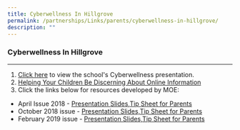 ```yaml
---
title: Cyberwellness In Hillgrove
permalink: /partnerships/Links/parents/cyberwellness-in-hillgrove/
description: ""
---
```

### **Cyberwellness In Hillgrove**
---------------------------------------------------------------------

1.  [Click here](https://drive.google.com/file/d/0B_M5kbKUVTeFMk5CVDRKTGhRTDQ/view) to view the school's Cyberwellness presentation.
2.  [Helping Your Children Be Discerning About Online Information](https://drive.google.com/file/d/1RxmeOwFTwrSvSz0IZSznkhypla_h3pp2/view?usp=sharing)
3.  Click the links below for resources developed by MOE:

* April Issue 2018 - [Presentation Slides,]()[Tip Sheet for Parents]()
* October 2018 issue - [Presentation Slides,]()[Tip Sheet for Parents]()
* February 2019 issue - [Presentation Slides,]()[Tip Sheet for Parents]()
